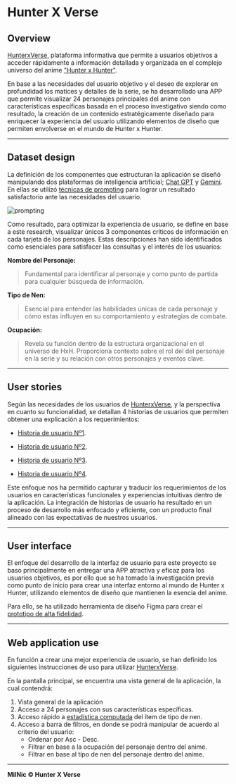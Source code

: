 
# Hunter X Verse
## Overview

[HunterxVerse](http://localhost:3000), plataforma informativa que permite a usuarios objetivos a acceder rápidamente a información detallada y organizada en el complejo universo del anime ["Hunter x Hunter"](https://es.wikipedia.org/wiki/Hunter_%C3%97_Hunter).

En base a las necesidades del usuario objetivo y el deseo de explorar en profundidad los matices y detalles de la serie, se ha desarrollado una APP que permite visualizar 24 personajes principales del anime con características específicas basada en el proceso investigativo siendo como resultado, la creación de un contenido estratégicamente diseñado para enriquecer la experiencia del usuario utilizando elementos de diseño que permiten envolverse en el mundo de Hunter x Hunter.

***

## Dataset design

La definición de los componentes que estructuran la aplicación se diseñó manipulando dos plataformas de inteligencia artificial; [Chat GPT](https://openai.com/chatgpt) y [Gemini](https://gemini.google.com/app). En ellas se utilizó [técnicas de prompting](https://learnprompting.org/es/docs/intro) para lograr un resultado satisfactorio ante las necesidades del usuario.

![prompting](https://i.ibb.co/nzcj8cf/Whats-App-Image-2024-04-02-at-00-57-53.jpg)

Como resultado, para optimizar la experiencia de usuario, se define en base a este research, visualizar únicos 3 componentes críticos de información en cada tarjeta de los personajes. 
Estas descripciones han sido identificados como esenciales para satisfacer las consultas y el interés de los usuarios:

**Nombre del Personaje:**
> Fundamental para identificar al personaje y como punto de partida para cualquier búsqueda de información. 

**Tipo de Nen:**

> Esencial para entender las habilidades únicas de cada personaje y cómo estas influyen en su comportamiento y estrategias de combate.

**Ocupación:**

> Revela su función dentro de la estructura organizacional en el universo de HxH. Proporciona contexto sobre el rol del del personaje en la serie y su relación con otros personajes y eventos clave.


***

## User stories 

Según las necesidades de los usuarios de [HunterxVerse](http://localhost:3000), y la perspectiva en cuanto su funcionalidad, se detallan 4 historias de usuarios que permiten obtener una explicación a los requerimientos:

 
* [Historia de usuario Nº1](https://docs.google.com/document/d/1v2muuZXOKxrelo2yIPBQc5fILdFWjPp1_wbJk3ecUEI/edit).

* [Historia de usuario Nº2](https://docs.google.com/document/d/1rGLcPoCOBL9trLHuwJTy9MUkD6gSU5zsyIuzszQMWNM/edit#heading=h.8w5y5uhmie2a).

* [Historia de usuario Nº3](https://docs.google.com/document/d/11WLqt38r5q2c5ZTzPR82NmNhJ8B3qL5XQbCQd5V6mF4/edit).

* [Historia de usuario Nº4](https://docs.google.com/document/d/12QlJwmcYs10GeZy_1TwMqsRPbyle6XM3DbcfGcA_gNE/edit).

Este enfoque nos ha permitido capturar y traducir los requerimientos de los usuarios en características funcionales y experiencias intuitivas dentro de la aplicación. La integración de historias de usuario ha resultado en un proceso de desarrollo más enfocado y eficiente, con un producto final alineado con las expectativas de nuestros usuarios.


***
## User interface

El enfoque del desarrollo de la interfaz de usuario para este proyecto se baso principalmente en entregar una APP atractiva y eficaz para los usuarios objetivos, es por ello que se ha tomado la investigación previa como punto de inicio para crear una interfaz entorno al mundo de Hunter x Hunter, utilizando elementos de diseño  que mantienen la esencia del anime.

Para ello, se ha utilizado herramienta de diseño Figma para crear el [prototipo de alta fidelidad](https://drive.google.com/file/d/1mZESr8XMN2Drju59XUG7YYiPEWFDhVW_/view?usp=sharing).

***
## Web application use
En función a crear una mejor experiencia de usuario, se han definido los siguientes instrucciones de uso para utilizar [HunterxVerse](http://localhost:3000).

En la pantalla principal, se encuentra una vista general de la aplicación, la cual contendrá:

1. Vista general de la aplicación
2. Acceso a 24 personajes con sus características específicas.
3. Acceso rápido a [estadística computada](http://localhost:3000/#stats-section) del ítem de tipo de nen.
4. Acceso a barra de filtros, en donde se podrá manipular de acuerdo al criterio del usuario:
    * Ordenar por Asc - Desc. 
    * Filtrar en base a la ocupación del personaje dentro del anime. 
    * Filtrar en base al tipo de nen del personaje dentro del anime. 

***

**MilNic &copy; Hunter X Verse**
